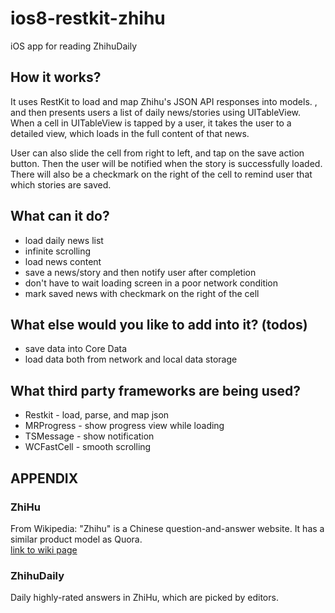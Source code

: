 # ios8-restkit-zhihu

iOS app for reading ZhihuDaily

## How it works?

It uses RestKit to load and map Zhihu's JSON API responses into models.
, and then presents users a list of daily news/stories using UITableView.
When a cell in UITableView is tapped by a user, it takes the user to a detailed view,
which loads in the full content of that news.

User can also slide the cell from right to left, and tap on the save action button.
Then the user will be notified when the story is successfully loaded.
There will also be a checkmark on the right of the cell to remind user that
which stories are saved.

## What can it do?

* load daily news list
* infinite scrolling
* load news content
* save a news/story and then notify user after completion
 * don't have to wait loading screen in a poor network condition
* mark saved news with checkmark on the right of the cell

## What else would you like to add into it? (todos)

* save data into Core Data
* load data both from network and local data storage

## What third party frameworks are being used?

* Restkit - load, parse, and map json
* MRProgress - show progress view while loading
* TSMessage - show notification
* WCFastCell - smooth scrolling

## APPENDIX

### ZhiHu

From Wikipedia:
"Zhihu" is a Chinese question-and-answer website. It has a similar product model as Quora.
<br>
[link to wiki page](http://en.wikipedia.org/wiki/Zhihu)

### ZhihuDaily

Daily highly-rated answers in ZhiHu, which are picked by editors.
